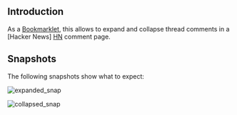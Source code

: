 Introduction
------------
As a [Bookmarklet], this allows to expand and collapse thread comments in a [Hacker News] [HN] comment page.

Snapshots
---------
The following snapshots show what to expect:

![expanded_snap](https://github.com/cosmok/hn-comments-toggler/raw/master/snap_expanded.png "child commands expanded")

![collapsed_snap](https://github.com/cosmok/hn-comments-toggler/raw/master/snap_hidden.png "child comments collapsed")

[HN]: http://news.ycombinator.com
[Bookmarklet]: http://trk7.com/hn_comments_hide.html
